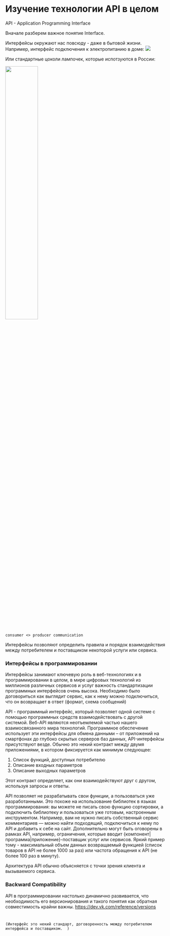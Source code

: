 # Изучение технологии API в целом



API - Application Programming Interface

Вначале разберем важное понятие Interface.

Интерфейсы окружают нас повсюду - даже в бытовой жизни. Например, интерфейс подключения к электропитанию в доме:
![](https://www.amperkin.ru/upload/img/articles/5bd67cd4d6b452af098022a9976ddaf1.jpg)

Или стандартные цоколи лампочек, которые испотзуются в России:


<img src="https://www.aydinlatma.org/wp-content/uploads/2020/06/E27-ve-E14-Duy.jpg" width=45% height=45% />

`consumer <> producer communication`

Интерфейсы позволяют определить правила и порядок взаимодействия между потребителем 
и поставщиком некоторой услуги или сервиса. 


### Интерфейсы в программировании 

Интерфейсы занимают ключевую роль в веб-технологиях и в программировании в целом, в мире цифровых технологий из миллионов различных сервисов и услуг важность стандартизации программных интерфейсов очень 
высока. Необходимо было договориться как выглядит сервис, как к нему можно подключиться, что он возвращает в ответ (формат, схема сообщений)

API - программный интерфейс, который позволяет одной системе с помощью программных средств взаимодействовать с другой системой.
Веб-API являются неотъемлемой частью нашего взаимосвязанного мира технологий. Программное обеспечение 
использует эти интерфейсы для обмена данными – от приложений на 
смартфонах до глубоко скрытых серверов баз данных, API-интерфейсы 
присутствуют везде. 
Обычно это некий контракт между двумя приложениями, в котором фиксируется как минимум следующее:

1. Список функций, доступных потребителю
2. Описание входных параметров
3. Описание выходных параметров

Этот контракт определяет, как они взаимодействуют друг с другом, используя запросы и ответы. 

API позволяет не разрабатывать свои функции, а пользоваться уже разработанными. Это похоже на использование  библиотек в языках программирования: вы можете не писать свою функцию сортировки, а подключить библиотеку и пользоваться уже готовым, настроенным инструментом.
Например, вам не нужно писать собственный сервис комментариев — можно найти подходящий, подключиться к нему по API и добавить к себе на сайт.
Дополнительно могут быть оговорены в рамках API, например, ограничения, которые вводит {компонент|программа|приложение}-поставщик услуг или сервисов.
Яркий пример тому - максимальный объем данных возвращаемый функцией (список товаров в API не более 1000 за раз) или частота обращения к API (не более 100 раз в минуту).


Архитектура API обычно объясняется с точки зрения клиента и вызываемого сервиса. 

### Backward Compatibility

API в программировании настолько динамично развивается, что необходимость его версионирования и такого понятия как обратная совместимость крайни важны.
https://dev.vk.com/reference/versions




 # 
 `(Интерфейс это некий стандарт, договоренность между потребителем интерфейса и поставщиком.  )`

[//]: # (Это договоренность объединяет в себе следующее:)

[//]: # ()
[//]: # (- Некий набор требований на входе &#40;форма розетки, материал&#41;)

[//]: # (- Некий набор обязательств на выходе &#40;напряжение тока&#41;)

[//]: # ()
[//]: # ()
